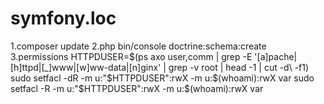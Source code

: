 symfony.loc
===========

1.composer update
2.php bin/console doctrine:schema:create
3.permissions
  HTTPDUSER=$(ps axo user,comm | grep -E '[a]pache|[h]ttpd|[_]www|[w]ww-data|[n]ginx' | grep -v root | head -1 | cut -d\  -f1)
  sudo setfacl -dR -m u:"$HTTPDUSER":rwX -m u:$(whoami):rwX var
  sudo setfacl -R -m u:"$HTTPDUSER":rwX -m u:$(whoami):rwX var
